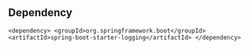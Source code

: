 ## Dependency

`<dependency>
    <groupId>org.springframework.boot</groupId>
    <artifactId>spring-boot-starter-logging</artifactId>
</dependency>
`
